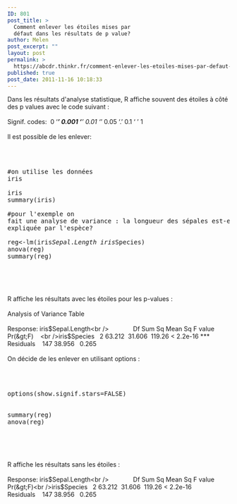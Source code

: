 ```yaml
---
ID: 801
post_title: >
  Comment enlever les étoiles mises par
  défaut dans les résultats de p value?
author: Melen
post_excerpt: ""
layout: post
permalink: >
  https://abcdr.thinkr.fr/comment-enlever-les-etoiles-mises-par-defaut-dans-les-resultats-de-p-value/
published: true
post_date: 2011-11-16 10:18:33
---
```

Dans les résultats d'analyse statistique, R affiche souvent des étoiles à côté des p values avec le code suivant :<br /><br />Signif. codes:  0 ‘***’ 0.001 ‘**’ 0.01 ‘*’ 0.05 ‘.’ 0.1 ‘ ’ 1 <br /><br /> Il est possible de les enlever:<br /><br /> <pre><br /><br />#on utilise les données iris<br /><br />iris<br />summary(iris)<br /><br />#pour l'exemple on fait une analyse de variance : la longueur des sépales est-elle expliquée par l'espèce?<br /><br />reg&lt;-lm(iris$Sepal.Length~iris$Species)<br />anova(reg)<br />summary(reg)<br /><br /><br /></pre> <br /><br />R affiche les résultats avec les étoiles pour les p-values : <br /><br /> Analysis of Variance Table<br /><br />Response: iris$Sepal.Length<br />              Df Sum Sq Mean Sq F value    Pr(&gt;F)    <br />iris$Species   2 63.212  31.606  119.26 &lt; 2.2e-16 ***<br />Residuals    147 38.956   0.265       <br /> <br />On décide de les enlever en utilisant options : <br /><br /> <pre><br /><br />options(show.signif.stars=FALSE)<br /><br /><br />summary(reg)<br />anova(reg)<br /><br /> </pre> <br /><br />R affiche les résultats sans les étoiles : <br /><br /> Response: iris$Sepal.Length<br />              Df Sum Sq Mean Sq F value    Pr(&gt;F)<br />iris$Species   2 63.212  31.606  119.26 &lt; 2.2e-16<br />Residuals    147 38.956   0.265      <br /> <br /><br />